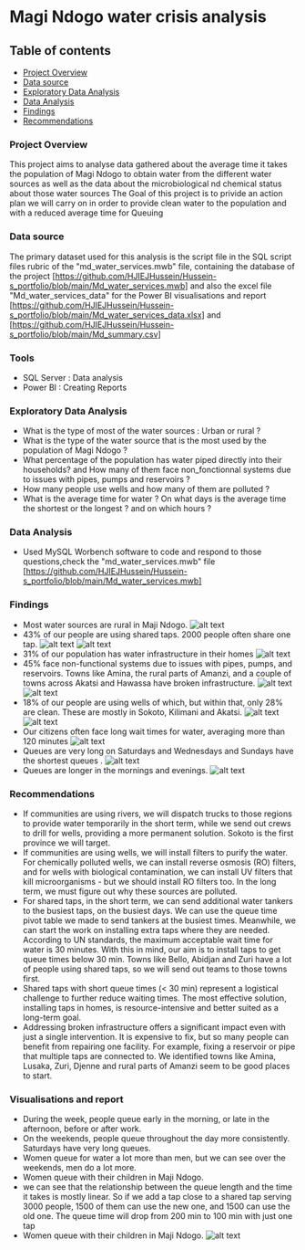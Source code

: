 # Magi Ndogo water crisis analysis

## Table of contents

- [Project Overview](#project-overview)
- [Data source](#data-source)
- [Exploratory Data Analysis](#exploratory-data-analysis)
- [Data Analysis](#data-analysis)
- [Findings](#findings)
- [Recommendations](#recommendations)

### Project Overview

This project aims to analyse data gathered about the average time it takes the population of Magi Ndogo to obtain water from the different 
water sources as well as the data about the microbiological nd chemical status about those water sources
The Goal of this project is to privide an action plan we will carry on in order to provide clean water to the population and with a reduced 
average time for Queuing 

### Data source 

The primary dataset used for this analysis is the script file in the SQL script files rubric of the "md_water_services.mwb" file, containing the database of the project [https://github.com/HJIEJHussein/Hussein-s_portfolio/blob/main/Md_water_services.mwb] and also the excel file "Md_water_services_data" for the Power BI visualisations and report [https://github.com/HJIEJHussein/Hussein-s_portfolio/blob/main/Md_water_services_data.xlsx] and [https://github.com/HJIEJHussein/Hussein-s_portfolio/blob/main/Md_summary.csv]

### Tools

- SQL Server : Data analysis
- Power BI : Creating Reports

### Exploratory Data Analysis

- What is the type of most of the water sources : Urban or rural ?
- What is the type of the water source that is the most used by the population of Magi Ndogo ?
- What percentage of the population has water piped directly into their households? and How many of them face non_fonctionnal systems due to issues with pipes, pumps and reservoirs ?
- How many people use wells and how many of them are polluted ?
- What is the average time for water ? On what days is the average time the shortest or the longest ? and on which hours ?

### Data Analysis

- Used MySQL Worbench software to code and respond to those questions,check the "md_water_services.mwb" file [https://github.com/HJIEJHussein/Hussein-s_portfolio/blob/main/Md_water_services.mwb]


### Findings

-  Most water sources are rural in Maji Ndogo.
   ![alt text](https://github.com/HJIEJHussein/Hussein-s_portfolio/blob/main/Number%20of%20sources%20per%20location_type.png)
-  43% of our people are using shared taps. 2000 people often share one tap.
   ![alt text](https://github.com/HJIEJHussein/Hussein-s_portfolio/blob/main/Pct%20number%20of%20people%20per%20type%20of%20water%20source.png)
   ![alt text](https://github.com/HJIEJHussein/Hussein-s_portfolio/blob/main/average%20number%20of%20people%20per%20type%20of%20water%20source.png)
-  31% of our population has water infrastructure in their homes
   ![alt text](https://github.com/HJIEJHussein/Hussein-s_portfolio/blob/main/Pct%20number%20of%20people%20per%20type%20of%20water%20source.png)
-  45% face non-functional systems due to issues with pipes, pumps, and reservoirs. Towns like Amina, the rural parts of Amanzi, and a couple
   of towns across Akatsi and Hawassa have broken infrastructure.
   ![alt text](https://github.com/HJIEJHussein/Hussein-s_portfolio/blob/main/percentage%20of%20people%20per%20source%20type%20and%20per%20province%20name.png)
   ![alt text](https://github.com/HJIEJHussein/Hussein-s_portfolio/blob/main/pct%20of%20tap%20in%20home%20broken%20by%20town%20name%20and%20province%20name.png)
-  18% of our people are using wells of which, but within that, only 28% are clean. These are mostly in Sokoto, Kilimani and Akatsi.
   ![alt text](https://github.com/HJIEJHussein/Hussein-s_portfolio/blob/main/pct%20of%20wells%20per%20results.png)
   ![alt text](https://github.com/HJIEJHussein/Hussein-s_portfolio/blob/main/pct%20of%20clean%20wells%20per%20province.png)
-  Our citizens often face long wait times for water, averaging more than 120 minutes
   ![alt text](https://github.com/HJIEJHussein/Hussein-s_portfolio/blob/main/average%20time%20of%20queue.png)
-  Queues are very long on Saturdays and Wednesdays and Sundays have the shortest queues .
   ![alt text](https://github.com/HJIEJHussein/Hussein-s_portfolio/blob/main/average%20queue%20time%20per%20day%20of%20the%20week.png)
-  Queues are longer in the mornings and evenings.
   ![alt text](https://github.com/HJIEJHussein/Hussein-s_portfolio/blob/main/average%20queue%20time%20per%20hours%20of%20the%20day.png)

### Recommendations 

- If communities are using rivers, we will dispatch trucks to those regions to provide water temporarily in the short term, while we send out
crews to drill for wells, providing a more permanent solution. Sokoto is the first province we will target.
- If communities are using wells, we will install filters to purify the water. For chemically polluted wells, we can install reverse osmosis (RO)
filters, and for wells with biological contamination, we can install UV filters that kill microorganisms - but we should install RO filters too. In
the long term, we must figure out why these sources are polluted.
-  For shared taps, in the short term, we can send additional water tankers to the busiest taps, on the busiest days. We can use the queue time
pivot table we made to send tankers at the busiest times. Meanwhile, we can start the work on installing extra taps where they are needed.
According to UN standards, the maximum acceptable wait time for water is 30 minutes. With this in mind, our aim is to install taps to get
queue times below 30 min. Towns like Bello, Abidjan and Zuri have a lot of people using shared taps, so we will send out teams to those
towns first.
-  Shared taps with short queue times (< 30 min) represent a logistical challenge to further reduce waiting times. The most effective solution,
installing taps in homes, is resource-intensive and better suited as a long-term goal.
-  Addressing broken infrastructure offers a significant impact even with just a single intervention. It is expensive to fix, but so many people can
benefit from repairing one facility. For example, fixing a reservoir or pipe that multiple taps are connected to. We identified towns like Amina,
Lusaka, Zuri, Djenne and rural parts of Amanzi seem to be good places to start.

### Visualisations and report 

- During the week, people queue early in the morning, or late in the afternoon, before or after work.
- On the weekends, people queue throughout the day more consistently. Saturdays have very long queues.
- Women queue for water a lot more than men, but we can see over the weekends, men do a lot more.
- Women queue with their children in Maji Ndogo.
- we can see that the relationship between the queue length and the time it takes is mostly linear. So if we add a tap close to a shared tap serving 3000 people, 1500 of them can use the new one, and 1500 can use 
  the old one. The queue time will drop from 200 min to 100 min with just one tap
 - Women queue with their children in Maji Ndogo.
 ![alt text](https://github.com/HJIEJHussein/Hussein-s_portfolio/blob/main/Average%20Queue%20time%20along%20the%20week.png)
